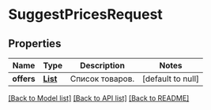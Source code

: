 # SuggestPricesRequest
## Properties

| Name | Type | Description | Notes |
|------------ | ------------- | ------------- | -------------|
| **offers** | [**List**](SuggestOfferPriceDTO.md) | Список товаров. | [default to null] |

[[Back to Model list]](../README.md#documentation-for-models) [[Back to API list]](../README.md#documentation-for-api-endpoints) [[Back to README]](../README.md)

